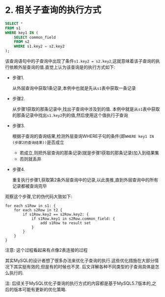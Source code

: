 # 2. 相关子查询的执行方式

```sql
SELECT *
FROM s1 
WHERE key1 IN (
    SELECT common_field
    FROM s2
    WHERE s1.key2 = s2.key2
);
```

该查询语句中的子查询中出现了条件`s1.key2 = s2.key2`,这就意味着该子查询的执行依赖外层查询的值.直觉上认为该查询是的执行方式如下:

- 步骤1.

    从外层查询中获取1条记录,本例中也就是先从`s1`表中获取一条记录

- 步骤2.

    从步骤1获取的那条记录中,找出子查询中涉及到的值.
    本例中就是从`s1`表中获取的那条记录中找出`s1.key2`列的值,然后使用这个值执行子查询

- 步骤3.

    根据子查询的查询结果,检测外层查询WHERE子句的条件(即`WHERE key1 IN (步骤2的查询结果))`是否成立
    - 若成立,则把外层查询的那条记录(就是步骤1获取的那条记录)加入到结果集
    - 否则就丢弃

- 步骤4.
  
    重复执行步骤1,获取第2条外层查询中的记录,以此类推,直到外层查询中的所有记录都被查询完毕

观察这个步骤,它的伪代码大致如下:

```
for each s1Row in s1: {
    for each s2Row in t2 {
        if s1Row.key2 == s2Row.key2: {
            if s1Row.key1 in s2Row.common_field: {
                add s1Row to result set
            }
        }
    }
}
```

注意: 这个过程看起来有点像2表连接的过程

其实MySQL的设计者想了很多办法来优化子查询的执行.这些优化措施在大部分情况下其实挺有效的,但是有的时候也不灵.
后文详解各种不同类型的子查询具体是怎么执行的.

注: 后续关于MySQL优化子查询的执行方式的内容都是基于MySQL5.7版本的,之后的版本可能有更新的优化策略.
